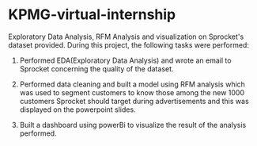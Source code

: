 # KPMG-virtual-internship
Exploratory Data Analysis, RFM Analysis and visualization on Sprocket's dataset provided.
During this project, the following tasks were performed:
1. Performed EDA(Exploratory Data Analysis) and wrote an email to Sprocket concerning the quality of the dataset.

2. Performed data cleaning and built a model using RFM analysis which was used to segment customers to know those among the new 1000 customers Sprocket should target during advertisements and this was displayed on the powerpoint slides.

3. Built a dashboard using powerBi to visualize the result of the analysis performed.

